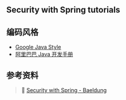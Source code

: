 ## Security with Spring tutorials

## 编码风格

+ [Google Java Style](https://github.com/google/styleguide)
+ [阿里巴巴 Java 开发手册](https://github.com/alibaba/p3c)

## 参考资料

> 🌱 [Security with Spring - Baeldung]()
